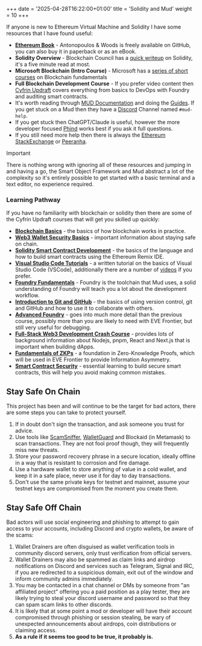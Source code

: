 +++
date = '2025-04-28T16:22:00+01:00'
title = 'Solidity and Mud'
weight = 10
+++

If anyone is new to Ethereum Virtual Machine and Solidity I have some resources that I have found useful:

- **[Ethereum Book](https://github.com/ethereumbook/ethereumbook)** - Antonopoulos & Woods is freely available on GitHub, you can also buy it in paperback or as an eBook.
- **Solidity Overview** - Blockchain Council has a [quick writeup](https://www.blockchain-council.org/ethereum/solidity-for-beginners-a-guide-to-getting-started/) on Solidity, it's a five minute read at most.
- **Microsoft Blockchain (Intro Course)** - Microsoft has a [series of short courses](https://learn.microsoft.com/en-us/shows/beginners-series-to-blockchain/) on Blockchain fundamentals
- **Full Blockchain Development Course** - If you prefer video content then [Cyfrin Updraft](https://updraft.cyfrin.io/) covers everything from basics to DevOps with Foundry and auditing smart contracts.
- It's worth reading through [MUD Documentation](https://mud.dev/introduction) and doing the [Guides](https://mud.dev/guides/hello-world). If you get stuck on a Mud then they have a [Discord](https://discord.gg/latticexyz) Channel named `#mud-help`.
- If you get stuck then ChatGPT/Claude is useful, however the more developer focused [Phind](https://www.phind.com/search?home=true) works best if you ask it full questions.
- If you still need more help then there is always the [Ethereum StackExchange](https://ethereum.stackexchange.com/) or [Peeranha](https://www.peeranha.io/).

> [!IMPORTANT]
> There is nothing wrong with ignoring all of these resources and jumping in and having a go, the Smart Object Framework and Mud abstract a lot of the complexity so it's entirely possible to get started with a basic terminal and a text editor, no experience required.

### Learning Pathway

If you have no familiarity with blockchain or solidity then there are some of the Cyfrin Updraft courses that will get you skilled up quickly:

- [**Blockchain Basics**](https://updraft.cyfrin.io/courses/blockchain-basics) - the basics of how blockchain works in practice.
- [**Web3 Wallet Security Basics**](https://updraft.cyfrin.io/courses/web3-wallet-security-basics) - important information about staying safe on chain.
- [**Solidity Smart Contract Development**](https://updraft.cyfrin.io/courses/solidity) - the basics of the language and how to build smart contracts using the Ethereum Remix IDE.
- [**Visual Studio Code Tutorials**](https://code.visualstudio.com/docs/getstarted/getting-started) - a written tutorial on the basics of Visual Studio Code (VSCode), additionally there are a number of [videos](https://code.visualstudio.com/docs/getstarted/introvideos) if you prefer.
- [**Foundry Fundamentals**](https://updraft.cyfrin.io/courses/foundry) - Foundry is the toolchain that Mud uses, a solid understanding of Foundry will teach you a lot about the development workflow.
- [**Introduction to Git and GitHub**](https://www.coursera.org/learn/introduction-git-github) - the basics of using version control, git and GitHub and how to use it to collaborate with others.
- [**Advanced Foundry**](https://updraft.cyfrin.io/courses/advanced-foundry) - goes into much more detail than the previous course, possibly more than you are likely to need with EVE Frontier, but still very useful for debugging.
- [**Full-Stack Web3 Development Crash Course**](https://updraft.cyfrin.io/courses/full-stack-web3-development-crash-course) - provides lots of background information about Nodejs, pnpm, React and Next.js that is important when building dApps.
- [**Fundamentals of ZKPs**](https://updraft.cyfrin.io/courses/fundamentals-of-zero-knowledge-proofs) - a foundation in Zero-Knowledge Proofs, which will be used in EVE Frontier to provide Information Asymmetry.
- [**Smart Contract Security**](https://updraft.cyfrin.io/courses/security) - essential learning to build secure smart contracts, this will help you avoid making common mistakes.

## Stay Safe On Chain

This project has been and will continue to be the target for bad actors, there are some steps you can take to protect yourself.

1. If in doubt don't sign the transaction, and ask someone you trust for advice.
2. Use tools like [ScamSniffer](https://www.scamsniffer.io/), [WalletGuard](https://www.walletguard.app/) and Blockaid (in Metamask) to scan transactions. They are not fool proof though, they will frequently miss new threats.
3. Store your password recovery phrase in a secure location, ideally offline in a way that is resistant to corrosion and fire damage.
4. Use a hardware wallet to store anything of value in a cold wallet, and keep it in a safe place, never use it for day to day transactions.
5. Don't use the same private keys for testnet and mainnet, assume your testnet keys are compromised from the moment you create them.

## Stay Safe Off Chain

Bad actors will use social engineering and phishing to attempt to gain access to your accounts, including Discord and crypto wallets, be aware of the scams:

1. Wallet Drainers are often disguised as wallet verification tools in community discord servers, only trust verification from official servers.
2. Wallet Drainers may also be spammed as claim links and airdrop notifications on Discord and services such as Telegram, Signal and IRC, if you are redirected to a suspicious domain, exit out of the window and inform community admins immediately.
3. You may be contacted in a chat channel or DMs by someone from "an affiliated project" offering you a paid position as a play tester, they are likely trying to steal your discord username and password so that they can spam scam links to other discords.
4. It is likely that at some point a mod or developer will have their account compromised through phishing or session stealing, be wary of unexpected announcements about airdrops, coin distributions or claiming access.
5. **As a rule if it seems too good to be true, it probably is.**
